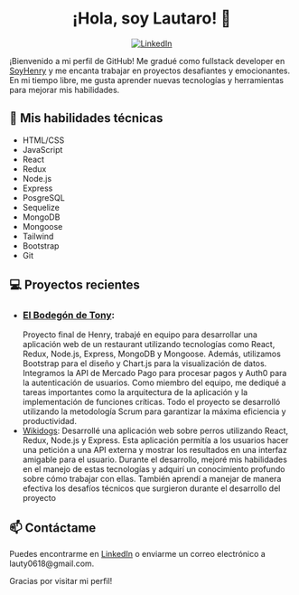 <h1 align="center">¡Hola, soy Lautaro! 👋</h1>
<p align="center">
  <a href="https://www.linkedin.com/in/lautaro-farias-247-"
     target="blank"><img src="https://img.shields.io/badge/-LinkedIn-blue?style=flat-square&logo=Linkedin&logoColor=white&link=https://www.linkedin.com/in/[Tu nombre]/" alt="LinkedIn"></a>
</p>

<p>¡Bienvenido a mi perfil de GitHub! Me gradué como fullstack developer en <a href="https://www.soyhenry.com/?utm_source=google&utm_medium=cpc&utm_campaign=GADS_SEARCH_ARG_BRAND&utm_content=brand&gclid=CjwKCAjw586hBhBrEiwAQYEnHc-tWj5noyHDxMMI0qEe8l-ZarCmn6qH9ONllBPf8PKfWIaO8AgXHxoCY-4QAvD_BwE"target="_blank">SoyHenry</a> y me encanta trabajar en proyectos desafiantes y emocionantes. En mi tiempo libre, me gusta aprender nuevas tecnologías y herramientas para mejorar mis habilidades.</p>

<h2>🚀 Mis habilidades técnicas</h2>
<ul>
  <li>HTML/CSS</li>
  <li>JavaScript</li>
  <li>React</li>
  <li>Redux</li>
  <li>Node.js</li>
  <li>Express</li>
  <li>PosgreSQL</li>
  <li>Sequelize</li>
  <li>MongoDB</li>
  <li>Mongoose</li>
  <li>Tailwind
  <li>Bootstrap</li>
  <li>Git</li>
</ul>

<h2>💻 Proyectos recientes</h2>
<ul>
  <li>
    <h3>
    <a href="https://el-bodegon-cliente-local.vercel.app/" target="_blank">
    El Bodegón de Tony</a>:
    </h3>
    Proyecto final de Henry, trabajé en equipo para desarrollar una aplicación web de un restaurant utilizando tecnologías como React, Redux, Node.js, Express, MongoDB y Mongoose. Además, utilizamos Bootstrap para el diseño y Chart.js para la visualización de datos. Integramos la API de Mercado Pago para procesar pagos y Auth0 para la autenticación de usuarios. Como miembro del equipo, me dediqué a tareas importantes como la arquitectura de la aplicación y la implementación de funciones críticas.
Todo el proyecto se desarrolló utilizando la metodología Scrum para garantizar la máxima eficiencia y productividad.</li>
  <li><a href="https://github.com/LautyFarias247/PI_Dogs_Henry" target="blank">Wikidogs</a>: Desarrollé una aplicación web sobre perros utilizando React, Redux, Node.js y Express. Esta aplicación permitía a los usuarios hacer una petición a una API externa y mostrar los resultados en una interfaz amigable para el usuario. Durante el desarrollo, mejoré mis habilidades en el manejo de estas tecnologías y adquirí un conocimiento profundo sobre cómo trabajar con ellas. También aprendí a manejar de manera efectiva los desafíos técnicos que surgieron durante el desarrollo del proyecto</li>
</ul>

<h2>📫 Contáctame</h2>
<p>Puedes encontrarme en <a href="https://www.linkedin.com/in/lautaro-farias-247-">LinkedIn</a> o enviarme un correo electrónico a lauty0618@gmail.com.</p>
<p>Gracias por visitar mi perfil!</p>

